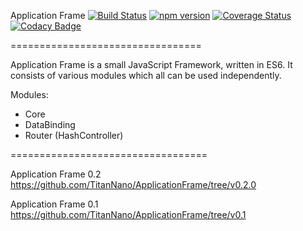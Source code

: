 Application Frame
[![Build Status](https://travis-ci.org/TitanNanoDE/ApplicationFrame.svg?branch=master)](https://travis-ci.org/TitanNanoDE/ApplicationFrame)
[![npm version](https://badge.fury.io/js/application-frame.svg)](https://badge.fury.io/js/application-frame)
[![Coverage Status](https://coveralls.io/repos/github/TitanNanoDE/ApplicationFrame/badge.svg?branch=master)](https://coveralls.io/github/TitanNanoDE/ApplicationFrame?branch=master)
[![Codacy Badge](https://api.codacy.com/project/badge/Grade/57df220d093b4b0d8efd78fd55c48af5)](https://www.codacy.com/app/titannanomail/ApplicationFrame?utm_source=github.com&utm_medium=referral&utm_content=TitanNanoDE/ApplicationFrame&utm_campaign=badger)

=================================

Application Frame is a small JavaScript Framework, written in ES6.
It consists of various modules which all can be used independently.

Modules:
  - Core
  - DataBinding
  - Router (HashController)




==================================

Application Frame 0.2 https://github.com/TitanNano/ApplicationFrame/tree/v0.2.0

Application Frame 0.1 https://github.com/TitanNano/ApplicationFrame/tree/v0.1

